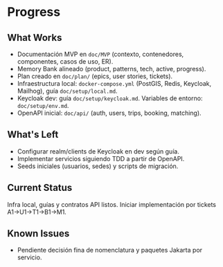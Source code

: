 # Progress

## What Works
- Documentación MVP en `doc/MVP` (contexto, contenedores, componentes, casos de uso, ER).
- Memory Bank alineado (product, patterns, tech, active, progress).
- Plan creado en `doc/plan/` (epics, user stories, tickets).
- Infraestructura local: `docker-compose.yml` (PostGIS, Redis, Keycloak, Mailhog), guía `doc/setup/local.md`.
- Keycloak dev: guía `doc/setup/keycloak.md`. Variables de entorno: `doc/setup/env.md`.
- OpenAPI inicial: `doc/api/` (auth, users, trips, booking, matching).

## What's Left
- Configurar realm/clients de Keycloak en dev según guía.
- Implementar servicios siguiendo TDD a partir de OpenAPI.
- Seeds iniciales (usuarios, sedes) y scripts de migración.

## Current Status
Infra local, guías y contratos API listos. Iniciar implementación por tickets A1→U1→T1→B1→M1.

## Known Issues
- Pendiente decisión fina de nomenclatura y paquetes Jakarta por servicio.
